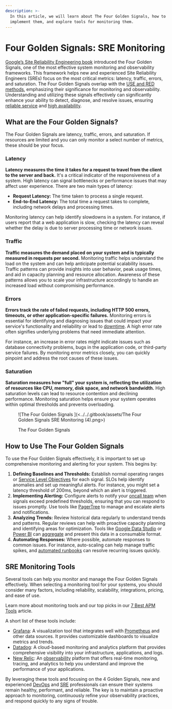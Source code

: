 ```yaml
---
description: >-
  In this article, we will learn about The Four Golden Signals, how to use and
  implement them, and explore tools for monitoring them.
---
```


# Four Golden Signals: SRE Monitoring

[Google’s Site Reliability Engineering book](https://sre.google/) introduced the Four Golden Signals, one of the most effective system monitoring and observability frameworks. This framework helps new and experienced Site Reliability Engineers (SREs) focus on the most critical metrics: latency, traffic, errors, and saturation. The Four Golden Signals overlap with the [USE and RED methods](https://pagertree.com/learn/devops/what-is-observability/use-and-red-method), emphasizing their significance for monitoring and observability. Understanding and utilizing these signals effectively can significantly enhance your ability to detect, diagnose, and resolve issues, ensuring [reliable service](https://pagertree.com/learn/devops/what-is-site-reliability-engineering-sre/what-is-a-canary-deployment) and [high availability](https://pagertree.com/blog/sre-metrics-availability).

## What are the Four Golden Signals?

The Four Golden Signals are latency, traffic, errors, and saturation. If resources are limited and you can only monitor a select number of metrics, these should be your focus.

### Latency

**Latency measures the time it takes for a request to travel from the client to the server and back.** It's a critical indicator of the responsiveness of a system. High latency can signal bottlenecks or performance issues that may affect user experience. There are two main types of latency:

* **Request Latency:** The time taken to process a single request.
* **End-to-End Latency:** The total time a request takes to complete, including network delays and processing times.

Monitoring latency can help identify slowdowns in a system. For instance, if users report that a web application is slow, checking the latency can reveal whether the delay is due to server processing time or network issues.

### Traffic

**Traffic measures the demand placed on your system and is typically measured in requests per second.** Monitoring traffic helps understand the load on the system and can help anticipate potential scalability issues. Traffic patterns can provide insights into user behavior, peak usage times, and aid in capacity planning and resource allocation. Awareness of these patterns allows you to scale your infrastructure accordingly to handle an increased load without compromising performance.

### Errors

**Errors track the rate of failed requests, including HTTP 500 errors, timeouts, or other application-specific failures.** Monitoring errors is essential for identifying and diagnosing issues that could impact your service's functionality and reliability or lead to [downtime](https://pagertree.com/learn/incident-management/how-to-calculate-mttr-and-other-common-incident-recovery-metrics#downtime). A high error rate often signifies underlying problems that need immediate attention.

For instance, an increase in error rates might indicate issues such as database connectivity problems, bugs in the application code, or third-party service failures. By monitoring error metrics closely, you can quickly pinpoint and address the root causes of these issues.

### Saturation

**Saturation measures how "full" your system is, reflecting the utilization of resources like CPU, memory, disk space, and network bandwidth.** High saturation levels can lead to resource contention and declining performance. Monitoring saturation helps ensure your system operates within optimal thresholds and prevents overloading.

<figure>![The Four Golden Signals ](<../../.gitbook/assets/The Four Golden Signals SRE Monitoring (4).png>)<figcaption><p>The Four Golden Signals</p></figcaption></figure>

## How to Use The Four Golden Signals

To use the Four Golden Signals effectively, it is important to set up comprehensive monitoring and alerting for your system. This begins by:&#x20;

1. **Defining Baselines and Thresholds:** Establish normal operating ranges or [Service Level Objectives](https://pagertree.com/learn/incident-management/sla-vs-slo-vs-sli) for each signal. SLOs help identify anomalies and set up meaningful alerts. For instance, you might set a latency threshold of 200ms, beyond which an alert is triggered.
2. **Implementing Alerting:** Configure alerts to notify your [oncall team](https://pagertree.com/learn/incident-management/on-call) when signals exceed predefined thresholds, ensuring that you can respond to issues promptly. Use tools like [PagerTree](https://pagertree.com/) to manage and escalate alerts and notifications.
3. **Analyzing Trends:** Review historical data regularly to understand trends and patterns. Regular reviews can help with proactive capacity planning and identifying areas for optimization. Tools like [Google Data Studio](https://cloud.google.com/looker-studio?hl=en) or [Power BI](https://www.microsoft.com/en-us/power-platform/products/power-bi) can [aggregate](https://pagertree.com/learn/incident-management/data-aggregation-and-aggregators) and present this data in a consumable format.
4. **Automating Responses:** Where possible, automate responses to common issues. For instance, auto-scaling can help manage traffic spikes, and [automated runbooks](https://www.ibm.com/docs/en/runbook-automation?topic=started-what-is-runbook-automation) can resolve recurring issues quickly.

## SRE Monitoring Tools

Several tools can help you monitor and manage the Four Golden Signals effectively. When selecting a monitoring tool for your systems, you should consider many factors, including reliability, scalability, integrations, pricing, and ease of use.&#x20;

Learn more about monitoring tools and our top picks in our [7 Best APM Tools](https://pagertree.com/blog/system-monitoring-7-best-apm-tools) article.&#x20;

A short list of these tools include:

* [Grafana](https://grafana.com/): A visualization tool that integrates well with [Prometheus](https://pagertree.com/learn/prometheus/overview) and other data sources. It provides customizable dashboards to visualize metrics and trends.
* [Datadog](https://www.datadoghq.com/): A cloud-based monitoring and analytics platform that provides comprehensive visibility into your infrastructure, applications, and logs.
* [New Relic](https://newrelic.com/): An [observability](https://pagertree.com/learn/devops/what-is-observability) platform that offers real-time monitoring, tracing, and analytics to help you understand and improve the performance of your applications.

By leveraging these tools and focusing on the 4 Golden Signals, new and experienced [DevOps](https://pagertree.com/learn/devops/what-is-devops) and [SRE](https://pagertree.com/learn/devops/what-is-site-reliability-engineering-sre) professionals can ensure their systems remain healthy, performant, and reliable. The key is to maintain a proactive approach to monitoring, continuously refine your observability practices, and respond quickly to any signs of trouble.
